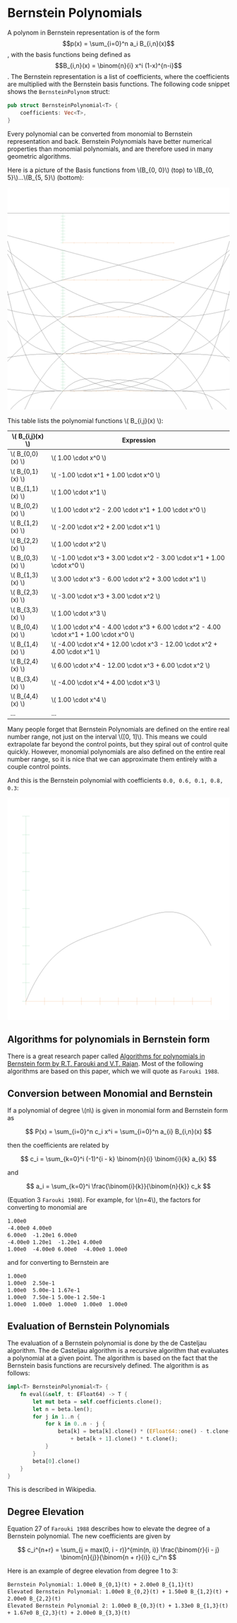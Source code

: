# Bernstein Polynomials

A polynom in Bernstein representation is of the form $$p(x) = \sum_{i=0}^n a_i B_{i,n}(x)$$, with the basis functions being defined as $$B_{i,n}(x) = \binom{n}{i} x^i (1-x)^{n-i}$$. The Bernstein representation is a list of coefficients, where the coefficients are multiplied with the Bernstein basis functions. The following code snippet shows the `BernsteinPolynom` struct:

```rust
pub struct BernsteinPolynomial<T> {
    coefficients: Vec<T>,
}
```

Every polynomial can be converted from monomial to Bernstein representation and back. Bernstein Polynomials have better numerical properties than monomial polynomials, and are therefore used in many geometric algorithms.

Here is a picture of the Basis functions from \\(B_{0, 0}\\) (top) to \\(B_{0, 5}\\)...\\(B_{5, 5}\\) (bottom):

![Bernstein Basis Functions](./generated_images/algebra/bernstein_basis.png)

This table lists the polynomial functions \\( B_{i,j}(x) \\):

| \\( B_{i,j}(x) \\)  | Expression |
|-------------------|------------|
| \\( B_{0,0}(x) \\)  | \\( 1.00 \cdot x^0 \\) |
| \\( B_{0,1}(x) \\)  | \\( -1.00 \cdot x^1 + 1.00 \cdot x^0 \\) |
| \\( B_{1,1}(x) \\)  | \\( 1.00 \cdot x^1 \\) |
| \\( B_{0,2}(x) \\)  | \\( 1.00 \cdot x^2 - 2.00 \cdot x^1 + 1.00 \cdot x^0 \\) |
| \\( B_{1,2}(x) \\)  | \\( -2.00 \cdot x^2 + 2.00 \cdot x^1 \\) |
| \\( B_{2,2}(x) \\)  | \\( 1.00 \cdot x^2 \\) |
| \\( B_{0,3}(x) \\)  | \\( -1.00 \cdot x^3 + 3.00 \cdot x^2 - 3.00 \cdot x^1 + 1.00 \cdot x^0 \\) |
| \\( B_{1,3}(x) \\)  | \\( 3.00 \cdot x^3 - 6.00 \cdot x^2 + 3.00 \cdot x^1 \\) |
| \\( B_{2,3}(x) \\)  | \\( -3.00 \cdot x^3 + 3.00 \cdot x^2 \\) |
| \\( B_{3,3}(x) \\)  | \\( 1.00 \cdot x^3 \\) |
| \\( B_{0,4}(x) \\)  | \\( 1.00 \cdot x^4 - 4.00 \cdot x^3 + 6.00 \cdot x^2 - 4.00 \cdot x^1 + 1.00 \cdot x^0 \\) |
| \\( B_{1,4}(x) \\)  | \\( -4.00 \cdot x^4 + 12.00 \cdot x^3 - 12.00 \cdot x^2 + 4.00 \cdot x^1 \\) |
| \\( B_{2,4}(x) \\)  | \\( 6.00 \cdot x^4 - 12.00 \cdot x^3 + 6.00 \cdot x^2 \\) |
| \\( B_{3,4}(x) \\)  | \\( -4.00 \cdot x^4 + 4.00 \cdot x^3 \\) |
| \\( B_{4,4}(x) \\)  | \\( 1.00 \cdot x^4 \\) |
| ...               | ...        |

Many people forget that Bernstein Polynomials are defined on the entire real number range, not just on the interval \\([0, 1]\\). This means we could extrapolate far beyond the control points, but they spiral out of control quite quickly. However, monomial polynomials are also defined on the entire real number range, so it is nice that we can approximate them entirely with a couple control points.

And this is the Bernstein polynomial with coefficients `0.0, 0.6, 0.1, 0.8, 0.3`:

![Bernstein Function](./generated_images/algebra/bernstein.png)

## Algorithms for polynomials in Bernstein form

There is a great research paper called [Algorithms for polynomials in Bernstein form by R.T. Farouki and V.T. Rajan](https://www.sciencedirect.com/science/article/pii/0167839688900167). Most of the following algorithms are based on this paper, which we will quote as `Farouki 1988`.

## Conversion between Monomial and Bernstein

If a polynomial of degree \\(n\\) is given in monomial form and Bernstein form as

$$ P(x) = \sum_{i=0}^n c_i x^i = \sum_{i=0}^n a_{i} B_{i,n}(x) $$

then the coefficients are related by

$$ c_i = \sum_{k=0}^i (-1)^{i - k} \binom{n}{i} \binom{i}{k} a_{k} $$

and

$$ a_i = \sum_{k=0}^i \frac{\binom{i}{k}}{\binom{n}{k}} c_k $$

(Equation 3 `Farouki 1988`). For example, for \\(n=4\\), the factors for converting to monomial are

```
1.00e0
-4.00e0 4.00e0
6.00e0  -1.20e1 6.00e0
-4.00e0 1.20e1  -1.20e1 4.00e0
1.00e0  -4.00e0 6.00e0  -4.00e0 1.00e0
```

and for converting to Bernstein are

```
1.00e0
1.00e0  2.50e-1
1.00e0  5.00e-1 1.67e-1
1.00e0  7.50e-1 5.00e-1 2.50e-1
1.00e0  1.00e0  1.00e0  1.00e0  1.00e0
```

## Evaluation of Bernstein Polynomials

The evaluation of a Bernstein polynomial is done by the de Casteljau algorithm. The de Casteljau algorithm is a recursive algorithm that evaluates a polynomial at a given point. The algorithm is based on the fact that the Bernstein basis functions are recursively defined. The algorithm is as follows:

```rust
impl<T> BernsteinPolynomial<T> {
    fn eval(&self, t: EFloat64) -> T {
        let mut beta = self.coefficients.clone();
        let n = beta.len();
        for j in 1..n {
            for k in 0..n - j {
                beta[k] = beta[k].clone() * (EFloat64::one() - t.clone())
                    + beta[k + 1].clone() * t.clone();
            }
        }
        beta[0].clone()
    }
}
```

This is described in Wikipedia.

## Degree Elevation

Equation 27 of `Farouki 1988` describes how to elevate the degree of a Bernstein polynomial. The new coefficients are given by

$$ c_i^{n+r} = \sum_{j = max(0, i - r)}^{min(n, i)} \frac{\binom{r}{i - j} \binom{n}{j}}{\binom{n + r}{i}} c_i^n $$

Here is an example of degree elevation from degree 1 to 3:

```
Bernstein Polynomial: 1.00e0 B_{0,1}(t) + 2.00e0 B_{1,1}(t)
Elevated Bernstein Polynomial: 1.00e0 B_{0,2}(t) + 1.50e0 B_{1,2}(t) + 2.00e0 B_{2,2}(t)
Elevated Bernstein Polynomial 2: 1.00e0 B_{0,3}(t) + 1.33e0 B_{1,3}(t) + 1.67e0 B_{2,3}(t) + 2.00e0 B_{3,3}(t)
```


